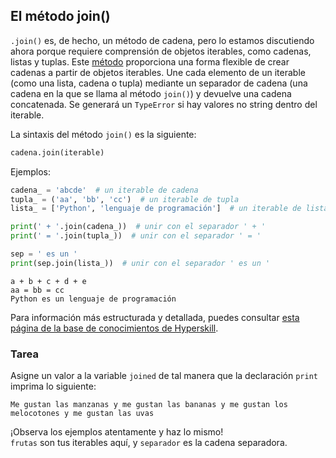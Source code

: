 ## El método join()

`.join()` es, de hecho, un método de cadena, pero lo estamos discutiendo ahora porque requiere comprensión de objetos iterables, como cadenas, listas y tuplas.
Este [método](https://docs.python.org/3/library/stdtypes.html#str.join) proporciona una forma flexible de crear cadenas a partir de objetos iterables. 
Une cada elemento de un iterable (como una lista, cadena o tupla) mediante un separador de cadena (una cadena en la que se llama al método `join()`) y devuelve una cadena concatenada. Se generará un `TypeError` si hay valores no string dentro del iterable. 

La sintaxis del método `join()` es la siguiente:

```python
cadena.join(iterable)
```

Ejemplos:

```python
cadena_ = 'abcde'  # un iterable de cadena
tupla_ = ('aa', 'bb', 'cc')  # un iterable de tupla
lista_ = ['Python', 'lenguaje de programación']  # un iterable de lista

print(' + '.join(cadena_))  # unir con el separador ' + '
print(' = '.join(tupla_))  # unir con el separador ' = '

sep = ' es un '
print(sep.join(lista_))  # unir con el separador ' es un '
```
```text
a + b + c + d + e
aa = bb = cc
Python es un lenguaje de programación
```

Para información más estructurada y detallada, puedes consultar [esta página de la base de conocimientos de Hyperskill](https://hyperskill.org/learn/step/6972#join-a-list?utm_source=jba&utm_medium=jba_courses_links).

### Tarea
Asigne un valor a la variable `joined` de tal manera que la declaración `print` imprima lo siguiente:
```text
Me gustan las manzanas y me gustan las bananas y me gustan los melocotones y me gustan las uvas
```

<div class="hint">¡Observa los ejemplos atentamente y haz lo mismo!</div>
<div class="hint"><code>frutas</code> son tus iterables aquí, y <code>separador</code> es la cadena separadora.</div>